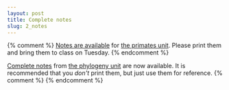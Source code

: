 ```yaml
---
layout: post
title: Complete notes
slug: 2_notes
---
```


{% comment %} 
[Notes are available](/materials/primates.handouts.pdf) for [the primates unit](/primates.html). Please print them and bring them to class on Tuesday.
{% endcomment %} 

[Complete notes](/materials/phylogeny.complete.pdf) from [the phylogeny unit](/phylogeny.html) are now available. It is recommended that you _don't_ print them, but just use them for reference.
{% comment %} 
{% endcomment %} 
